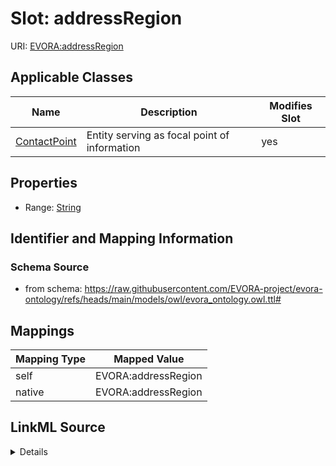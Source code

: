 

# Slot: addressRegion



URI: [EVORA:addressRegion](https://raw.githubusercontent.com/EVORA-project/evora-ontology/refs/heads/main/models/owl/evora_ontology.owl.ttl#addressRegion)



<!-- no inheritance hierarchy -->





## Applicable Classes

| Name | Description | Modifies Slot |
| --- | --- | --- |
| [ContactPoint](ContactPoint.md) | Entity serving as focal point of information |  yes  |







## Properties

* Range: [String](String.md)





## Identifier and Mapping Information







### Schema Source


* from schema: https://raw.githubusercontent.com/EVORA-project/evora-ontology/refs/heads/main/models/owl/evora_ontology.owl.ttl#




## Mappings

| Mapping Type | Mapped Value |
| ---  | ---  |
| self | EVORA:addressRegion |
| native | EVORA:addressRegion |




## LinkML Source

<details>
```yaml
name: addressRegion
from_schema: https://raw.githubusercontent.com/EVORA-project/evora-ontology/refs/heads/main/models/owl/evora_ontology.owl.ttl#
rank: 1000
alias: addressRegion
domain_of:
- ContactPoint
range: string

```
</details>